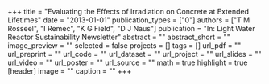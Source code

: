 +++
title = "Evaluating the Effects of Irradiation on Concrete at Extended Lifetimes"
date = "2013-01-01"
publication_types = ["0"]
authors = ["T M Rosseel", "I Remec", "K G Field", "D J Naus"]
publication = "In: Light Water Reactor Sustainability Newsletter"
abstract = ""
abstract_short = ""
image_preview = ""
selected = false
projects = []
tags = []
url_pdf = ""
url_preprint = ""
url_code = ""
url_dataset = ""
url_project = ""
url_slides = ""
url_video = ""
url_poster = ""
url_source = ""
math = true
highlight = true
[header]
image = ""
caption = ""
+++
